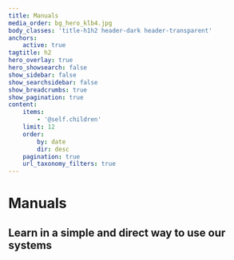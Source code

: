 ```yaml
---
title: Manuals
media_order: bg_hero_klb4.jpg
body_classes: 'title-h1h2 header-dark header-transparent'
anchors:
    active: true
tagtitle: h2
hero_overlay: true
hero_showsearch: false
show_sidebar: false
show_searchsidebar: false
show_breadcrumbs: true
show_pagination: true
content:
    items:
        - '@self.children'
    limit: 12
    order:
        by: date
        dir: desc
    pagination: true
    url_taxonomy_filters: true
---
```


# Manuals
## Learn in a simple and direct way to use our systems